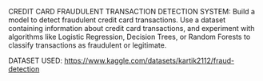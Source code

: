 CREDIT CARD FRAUDULENT TRANSACTION DETECTION SYSTEM:
Build a model to detect fraudulent credit card transactions. Use a
dataset containing information about credit card transactions, and
experiment with algorithms like Logistic Regression, Decision Trees,
or Random Forests to classify transactions as fraudulent or legitimate.

DATASET USED:
https://www.kaggle.com/datasets/kartik2112/fraud-detection

